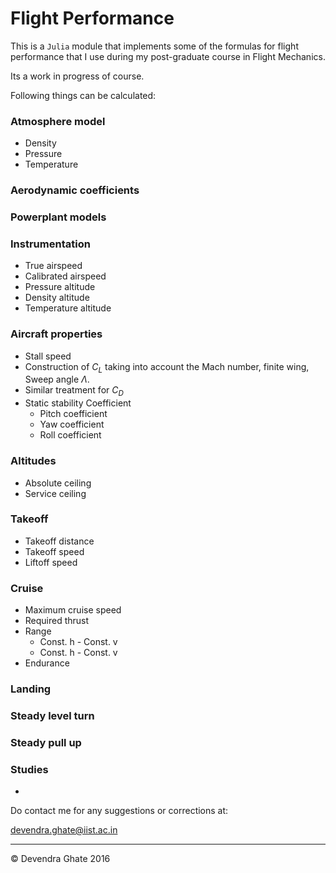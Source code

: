 # Flight Performance

This is a `Julia` module that implements some of the formulas for
flight performance that I use during my post-graduate course in
Flight Mechanics.

Its a work in progress of course.

Following things can be calculated:

### Atmosphere model

- Density
- Pressure
- Temperature

### Aerodynamic coefficients


### Powerplant models


### Instrumentation

- True airspeed
- Calibrated airspeed
- Pressure altitude
- Density altitude
- Temperature altitude

### Aircraft properties

- Stall speed
- Construction of $C_L$ taking into account the Mach number, finite wing, Sweep angle $\Lambda$.
- Similar treatment for $C_D$
- Static stability Coefficient
   - Pitch coefficient
   - Yaw coefficient
   - Roll coefficient

### Altitudes

- Absolute ceiling
- Service ceiling

### Takeoff 

- Takeoff distance
- Takeoff speed
- Liftoff speed

### Cruise

- Maximum cruise speed
- Required thrust
- Range
   + Const. h - Const. v
   + Const. h - Const. v
- Endurance

### Landing

### Steady level turn

### Steady pull up

### Studies

- 

Do contact me for any suggestions or corrections at:

<devendra.ghate@iist.ac.in>




***
© Devendra Ghate 2016

<!---
vim: filetype=pandoc:
--->

